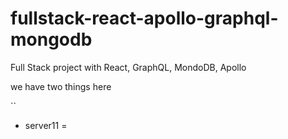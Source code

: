 # fullstack-react-apollo-graphql-mongodb
Full Stack project with React, GraphQL, MondoDB, Apollo


we have two things here

``
- server11 = 